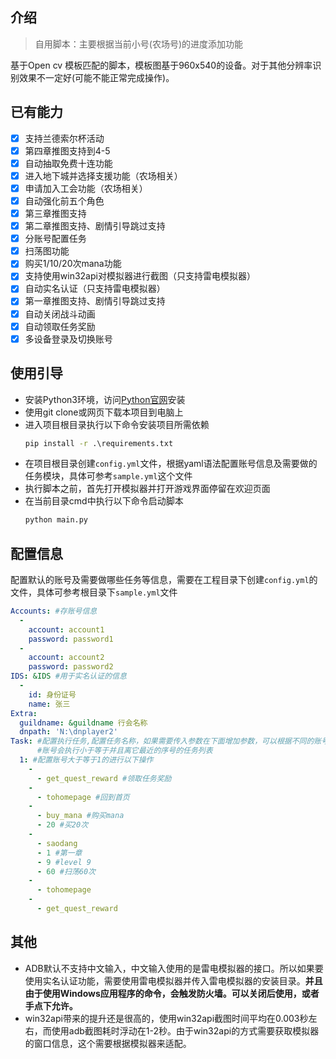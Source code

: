 ## 介绍
> 自用脚本：主要根据当前小号(农场号)的进度添加功能

基于Open cv 模板匹配的脚本，模板图基于960x540的设备。对于其他分辨率识别效果不一定好(可能不能正常完成操作)。

## 已有能力

- [x] 支持兰德索尔杯活动
- [x] 第四章推图支持到4-5
- [x] 自动抽取免费十连功能
- [x] 进入地下城并选择支援功能（农场相关）
- [x] 申请加入工会功能（农场相关）
- [x] 自动强化前五个角色
- [x] 第三章推图支持
- [x] 第二章推图支持、剧情引导跳过支持
- [x] 分账号配置任务
- [x] 扫荡图功能
- [x] 购买1/10/20次mana功能
- [x] 支持使用win32api对模拟器进行截图（只支持雷电模拟器）
- [x] 自动实名认证（只支持雷电模拟器）
- [x] 第一章推图支持、剧情引导跳过支持
- [x] 自动关闭战斗动画
- [x] 自动领取任务奖励
- [x] 多设备登录及切换账号

## 使用引导

* 安装Python3环境，访问[Python官网](https://www.python.org/)安装
* 使用git clone或网页下载本项目到电脑上
* 进入项目根目录执行以下命令安装项目所需依赖
  ```cmd
  pip install -r .\requirements.txt
  ```
* 在项目根目录创建`config.yml`文件，根据yaml语法配置账号信息及需要做的任务模块，具体可参考`sample.yml`这个文件
* 执行脚本之前，首先打开模拟器并打开游戏界面停留在欢迎页面
* 在当前目录cmd中执行以下命令启动脚本
  ```cmd
  python main.py
  ```

## 配置信息

配置默认的账号及需要做哪些任务等信息，需要在工程目录下创建`config.yml`的文件，具体可参考根目录下`sample.yml`文件

```yaml
Accounts: #存账号信息
  -
    account: account1
    password: password1
  -
    account: account2
    password: password2
IDS: &IDS #用于实名认证的信息
  -
    id: 身份证号
    name: 张三
Extra:
  guildname: &guildname 行会名称
  dnpath: 'N:\dnplayer2'
Task: #配置执行任务,配置任务名称，如果需要传入参数在下面增加参数，可以根据不同的账号序号配置任务。
      #账号会执行小于等于并且离它最近的序号的任务列表
  1: #配置账号大于等于1的进行以下操作
    -
      - get_quest_reward #领取任务奖励
    -
      - tohomepage #回到首页
    -
      - buy_mana #购买mana
      - 20 #买20次
    -
      - saodang
      - 1 #第一章
      - 9 #level 9
      - 60 #扫荡60次
    -
      - tohomepage
    -
      - get_quest_reward
```

## 其他

* ADB默认不支持中文输入，中文输入使用的是雷电模拟器的接口。所以如果要使用实名认证功能，需要使用雷电模拟器并传入雷电模拟器的安装目录。**并且由于使用Windows应用程序的命令，会触发防火墙。可以关闭后使用，或者手点下允许。**
* win32api带来的提升还是很高的，使用win32api截图时间平均在0.003秒左右，而使用adb截图耗时浮动在1-2秒。由于win32api的方式需要获取模拟器的窗口信息，这个需要根据模拟器来适配。
